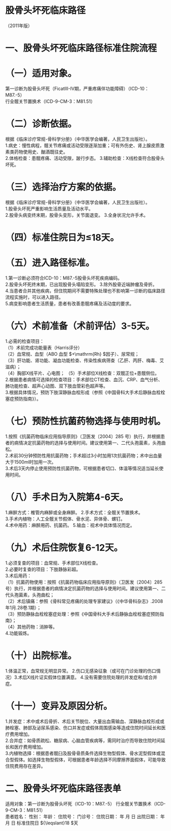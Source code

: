 # 股骨头坏死临床路径  
（2011年版）  
# 一、股骨头坏死临床路径标准住院流程  
# （一）适用对象。  
第一诊断为股骨头坏死（FicatIII-IV期，严重疼痛伴功能障碍）（ICD-10：M87.-5）  
行全髋关节置换术（ICD-9-CM-3：M81.51）  
# （二）诊断依据。  
根据《临床诊疗常规-骨科学分册》（中华医学会编著，人民卫生出版社）。  
1.病史：慢性病程，髋关节疼痛或活动受限逐渐加重；可有外伤史、肾上腺皮质激素类药物使用史、酗酒既往史。  
2.体格检查：患髋疼痛、活动受限，跛行步态。 3.辅助检查：X线检查符合股骨头坏死。  
# （三）选择治疗方案的依据。  
根据《临床诊疗常规-骨科学分册》（中华医学会编著，人民卫生出版社）。  
1.股骨头坏死严重影响生活质量及活动水平。  
2.股骨头病变终末期，股骨头变形，关节面退变。 3.全身状况允许手术。  
# （四）标准住院日为≤18天。  
# （五）进入路径标准。  
1.第一诊断必须符合ICD-10：M87.-5股骨头坏死疾病编码。  
2.股骨头坏死终末期，已出现股骨头塌陷变形。 3.除外股骨近端肿瘤及骨折。  
4.当患者合并其他疾病，但住院期间不需要特殊处理也不影响第一诊断的临床路径流程实施时，可以进入路径。  
5.病变影响患者生活质量，患者有改善患髋疼痛及活动度的要求。  
# （六）术前准备（术前评估）3-5天。  
1.必需的检查项目：  
（1）术前完成功能量表（Harris评分）  
（2）血常规、血型（ABO 血型 $+\mathrm{Rh} $因子）、尿常规；  
（3）肝功能、肾功能、凝血功能检查、传染性疾病筛查（乙肝、丙肝、梅毒、艾滋病）；  
（4）胸部X线平片、心电图； （5）手术部位X线检查：双髋正位+患髋侧位。  
2.根据患者病情可选择的检查项目：手术部位CT检查、血沉、CRP、血气分析、肺功能检查、超声心动图、双下肢血管彩色超声等。  
3.根据具体情况，预防下肢深静脉血栓形成（参照《中国骨科大手术后静脉血栓栓塞症预防指南》）。  
# （七）预防性抗菌药物选择与使用时机。  
1.按照《抗菌药物临床应用指导原则》（卫医发〔2004〕285 号）执行，并根据患者的病情决定抗菌药物的选择与使用时间。建议使用第一、二代头孢菌素，头孢曲松。  
2.术前30分钟预防性用抗菌药物；手术超过3小时加用1次抗菌药物；术中出血量大于1500ml时加用一次。  
3.术后3天内停止使用预防性抗菌药物，可根据患者切口、体温等情况适当延长使用时间。  
# （八）手术日为入院第4-6天。  
1.麻醉方式：椎管内麻醉或全身麻醉。 2.手术方式：全髋关节置换术。  
3.手术内植物：人工全髋关节假体、骨水泥、异体骨、螺钉。  
4.术中用药：麻醉用药、抗菌药。 5.输血：视术中具体情况而定。  
# （九）术后住院恢复6-12天。  
1.必须复查的项目：血常规、手术部位X线检查。  
2.必要时复查的项目：下肢静脉彩超。  
3.术后用药：  
（1）抗菌药物使用：按照《抗菌药物临床应用指导原则》（卫医发〔2004〕285号）执行，并根据患者的病情决定抗菌药物的选择与使用时间。建议使用第一、二代头孢菌素，头孢曲松；  
（2）术后镇痛：参照《骨科常见疼痛的处理专家建议》（《中华骨科杂志》.2008年1月.28卷.1期）；  
（3）预防静脉血栓栓塞症处理：参照《中国骨科大手术后静脉血栓栓塞症预防指南》；  
（4）其他药物：消肿等。  
4.功能锻炼。  
# （十）出院标准。  
1.体温正常，血常规无明显异常。 2.伤口无感染征象（或可在门诊处理的伤口情况）3.术后X线片证实假体位置满意。 4.没有需要住院处理的并发症和/或合并症。  
# （十一）变异及原因分析。  
1.并发症：术中或术后骨折、术后关节脱位、大量出血需输血、深静脉血栓形成或肺栓塞、肺部及泌尿系感染、伤口并发症或假体周围感染等造成住院时间延长和医疗费用增加。  
2.合并症：如骨质疏松、糖尿病、心脑血管疾病等，需同时治疗而导致住院时间延长和医疗费用增加。  
3.内植物选择：根据患者髋臼及股骨骨质条件选择生物型假体、骨水泥型假体或混合型假体。如选择生物型假体，可根据患者年龄选择不同摩擦界面假体，可能导致住院费用存在差异。  
# 二、股骨头坏死临床路径表单  
适用对象：第一诊断为股骨头坏死（ICD-10：M87.-5） 行全髋关节置换术（ICD-9-CM-3：M81.51）  
患者姓名：           性别：    年龄：    住院号：      门诊号：        住院日期：   年  月  日   出院日期：   年  月  日    标准住院日 ${\leqslant}18 $天  
